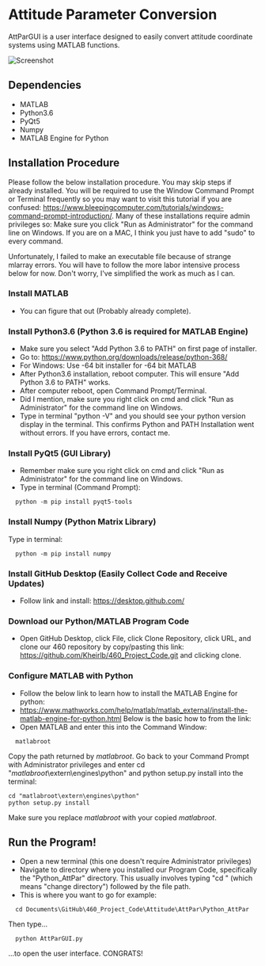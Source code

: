 # Attitude Parameter Conversion

AttParGUI is a user interface designed to easily convert attitude coordinate systems using MATLAB functions.

![Screenshot](https://github.com/Kheirlb/460_Project_Code/tree/master/Attitude/AttPar/Python_AttPar/images/irDataStreaming.png?raw=true)

## Dependencies
- MATLAB
- Python3.6
- PyQt5
- Numpy
- MATLAB Engine for Python

## Installation Procedure
Please follow the below installation procedure. You may skip steps if already installed. You will be required to use the Window Command Prompt or Terminal frequently so you may want to visit this tutorial if you are confused: https://www.bleepingcomputer.com/tutorials/windows-command-prompt-introduction/. Many of these installations require admin privileges so: Make sure you click "Run as Administrator" for the command line on Windows. If you are on a MAC, I think you just have to add "sudo" to every command.

Unfortunately, I failed to make an executable file because of strange mlarray errors. You will have to follow the more labor intensive process below for now. Don't worry, I've simplified the work as much as I can.

### Install MATLAB
- You can figure that out (Probably already complete).

### Install Python3.6 (Python 3.6 is required for MATLAB Engine)
- Make sure you select "Add Python 3.6 to PATH" on first page of installer.
- Go to: https://www.python.org/downloads/release/python-368/
- For Windows: Use -64 bit installer for -64 bit MATLAB
- After Python3.6 installation, reboot computer. This will ensure "Add Python 3.6 to PATH" works.
- After computer reboot, open Command Prompt/Terminal.
- Did I mention, make sure you right click on cmd and click "Run as Administrator" for the command line on Windows.
- Type in terminal "python -V" and you should see your python version display in the terminal. This confirms Python and PATH Installation went without errors. If you have errors, contact me.

### Install PyQt5 (GUI Library)
- Remember make sure you right click on cmd and click "Run as Administrator" for the command line on Windows.
- Type in terminal (Command Prompt):
```
  python -m pip install pyqt5-tools
```

### Install Numpy (Python Matrix Library)
Type in terminal:
```
  python -m pip install numpy
```
### Install GitHub Desktop (Easily Collect Code and Receive Updates)
- Follow link and install: https://desktop.github.com/

### Download our Python/MATLAB Program Code
- Open GitHub Desktop, click File, click Clone Repository, click URL, and clone our 460 repository by copy/pasting this link: https://github.com/Kheirlb/460_Project_Code.git and clicking clone.

### Configure MATLAB with Python
- Follow the below link to learn how to install the MATLAB Engine for python:
- https://www.mathworks.com/help/matlab/matlab_external/install-the-matlab-engine-for-python.html
Below is the basic how to from the link:
- Open MATLAB and enter this into the Command Window:

```
  matlabroot
```
Copy the path returned by _matlabroot_.
Go back to your Command Prompt with Administrator privileges and enter cd "_matlabroot_\extern\engines\python" and python setup.py install into the terminal:

```
cd "matlabroot\extern\engines\python"
python setup.py install
```

Make sure you replace _matlabroot_ with your copied _matlabroot_.

## Run the Program!
- Open a new terminal (this one doesn't require Administrator privileges)
- Navigate to directory where you installed our Program Code, specifically the "Python_AttPar" directory. This usually involves typing "cd " (which means "change directory") followed by the file path.
- This is where you want to go for example:
```
  cd Documents\GitHub\460_Project_Code\Attitude\AttPar\Python_AttPar
```
Then type...
```
  python AttParGUI.py
```
...to open the user interface. CONGRATS!
